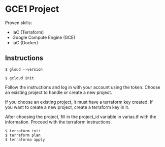 # GCE1 Project

Proven skills:

- IaC (Terraform)
- Google Compute Engine (GCE)
- IaC (Docker)

## Instructions

```Passo 1
$ gloud --version
```

```Passo 2
$ gcloud init
```

Follow the instructions and log in with your account using the token. Choose an existing project to handle or create a new project.

If you choose an existing project, it must have a terraform key created. If you want to create a new project, create a terraform key in it.

After choosing the project, fill in the project_id variable in varias.tf with the information. Proceed with the terraform instructions.

```Passo 3 - Terraform
$ terraform init
$ terraform plan
$ terraforma apply
```